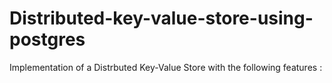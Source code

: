 # Distributed-key-value-store-using-postgres
Implementation of a Distrbuted Key-Value Store with the following features : 
